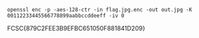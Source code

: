 ```openssl enc -p -aes-128-ctr -in flag.jpg.enc -out out.jpg -K 00112233445566778899aabbccddeeff -iv 0 ```

FCSC{879C2FEE3B9EFBC651050F881841D209}
